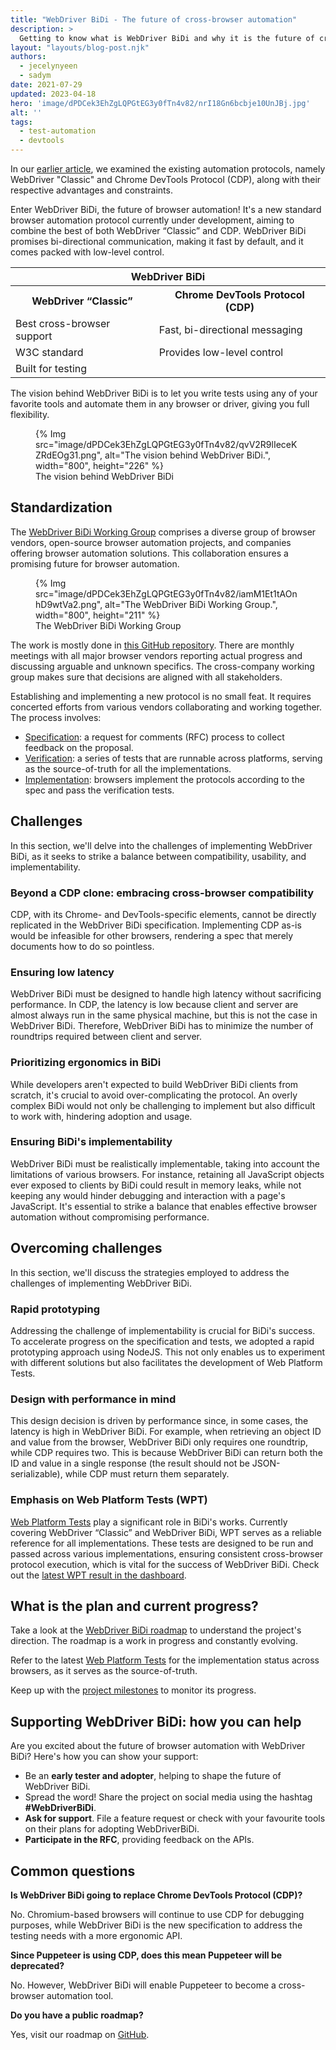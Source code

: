 ```yaml
---
title: "WebDriver BiDi - The future of cross-browser automation"
description: >
  Getting to know what is WebDriver BiDi and why it is the future of cross-browser automation
layout: "layouts/blog-post.njk"
authors:
  - jecelynyeen
  - sadym
date: 2021-07-29
updated: 2023-04-18
hero: 'image/dPDCek3EhZgLQPGtEG3y0fTn4v82/nrI18Gn6bcbje10UnJBj.jpg'
alt: ''
tags:
  - test-automation
  - devtools
---
```


In our [earlier article](/blog/test-automation-evolution), we examined the existing automation protocols, namely WebDriver "Classic" and Chrome DevTools Protocol (CDP), along with their respective advantages and constraints. 

Enter WebDriver BiDi, the future of browser automation! It's a new standard browser automation protocol currently under development, aiming to combine the best of both WebDriver “Classic” and CDP. WebDriver BiDi promises bi-directional communication, making it fast by default, and it comes packed with low-level control. 

<table class="responsive width-full with-borders">
  <tbody>
    <tr>
      <th colspan=2>WebDriver BiDi</th>
    </tr>
    <tr>
      <th>WebDriver “Classic”</th>
      <th>Chrome DevTools Protocol (CDP)</th>
    </tr>
    <tr>
      <td>Best cross-browser support</td>
      <td>Fast, bi-directional messaging</td>
    </tr>
    <tr>
      <td>W3C standard</td>
      <td>Provides low-level control</td>
    </tr>
    <tr>
      <td>Built for testing</td>
      <td></td>
    </tr>
  </tbody>
</table>

The vision behind WebDriver BiDi is to let you write tests using any of your favorite tools and automate them in any browser or driver, giving you full flexibility.

<figure>
{% Img src="image/dPDCek3EhZgLQPGtEG3y0fTn4v82/qvV2R9lIeceKZRdEOg31.png", alt="The vision behind WebDriver BiDi.", width="800", height="226" %}
<figcaption>The vision behind WebDriver BiDi</figcaption>
</figure>

## Standardization

The [WebDriver BiDi Working Group](https://www.w3.org/groups/wg/browser-tools-testing) comprises a diverse group of browser vendors, open-source browser automation projects, and companies offering browser automation solutions. This collaboration ensures a promising future for browser automation.

<figure>
{% Img src="image/dPDCek3EhZgLQPGtEG3y0fTn4v82/iamM1Et1tAOnhD9wtVa2.png", alt="The WebDriver BiDi Working Group.", width="800", height="211" %}
<figcaption>The WebDriver BiDi Working Group</figcaption>
</figure>

The work is mostly done in [this GitHub repository](https://github.com/w3c/webdriver-bidi). There are monthly meetings with all major browser vendors reporting actual progress and discussing arguable and unknown specifics. The cross-company working group makes sure that decisions are aligned with all stakeholders.

Establishing and implementing a new protocol is no small feat. It requires concerted efforts from various vendors collaborating and working together. The process involves:

- [Specification](https://bit.ly/wbidi-w3c): a request for comments (RFC) process to collect feedback on the proposal.
- [Verification](https://bit.ly/wbidi-wpt): a series of tests that are runnable across platforms, serving as the source-of-truth for all the implementations.
- [Implementation](https://bit.ly/wbidi-dashboard): browsers implement the protocols according to the spec and pass the verification tests.


## Challenges

In this section, we'll delve into the challenges of implementing WebDriver BiDi, as it seeks to strike a balance between compatibility, usability, and implementability. 

### Beyond a CDP clone: embracing cross-browser compatibility

CDP, with its Chrome- and DevTools-specific elements, cannot be directly replicated in the WebDriver BiDi specification. Implementing CDP as-is would be infeasible for other browsers, rendering a spec that merely documents how to do so pointless.

### Ensuring low latency

WebDriver BiDi must be designed to handle high latency without sacrificing performance. In CDP, the latency is low because client and server are almost always run in the same physical machine, but this is not the case in WebDriver BiDi. Therefore, WebDriver BiDi has to minimize the number of roundtrips required between client and server.

### Prioritizing ergonomics in BiDi

While developers aren't expected to build WebDriver BiDi clients from scratch, it's crucial to avoid over-complicating the protocol. An overly complex BiDi would not only be challenging to implement but also difficult to work with, hindering adoption and usage.

### Ensuring BiDi's implementability

WebDriver BiDi must be realistically implementable, taking into account the limitations of various browsers. For instance, retaining all JavaScript objects ever exposed to clients by BiDi could result in memory leaks, while not keeping any would hinder debugging and interaction with a page's JavaScript. It's essential to strike a balance that enables effective browser automation without compromising performance.


## Overcoming challenges

In this section, we'll discuss the strategies employed to address the challenges of implementing WebDriver BiDi.

### Rapid prototyping
Addressing the challenge of implementability is crucial for BiDi's success. To accelerate progress on the specification and tests, we adopted a rapid prototyping approach using NodeJS. This not only enables us to experiment with different solutions but also facilitates the development of Web Platform Tests.

### Design with performance in mind

This design decision is driven by performance since, in some cases, the latency is high in WebDriver BiDi. For example, when retrieving an object ID and value from the browser, WebDriver BiDi only requires one roundtrip, while CDP requires two. This is because WebDriver BiDi can return both the ID and value in a single response (the result should not be JSON-serializable), while CDP must return them separately.

### Emphasis on Web Platform Tests (WPT)

[Web Platform Tests](https://bit.ly/wbidi-wpt) play a significant role in BiDi's works. Currently covering WebDriver “Classic” and WebDriver BiDi, WPT serves as a reliable reference for all implementations. These tests are designed to be run and passed across various implementations, ensuring consistent cross-browser protocol execution, which is vital for the success of WebDriver BiDi. Check out the [latest WPT result in the dashboard](https://bit.ly/wbidi-dashboard).

## What is the plan and current progress?

Take a look at the [WebDriver BiDi roadmap](https://bit.ly/wbidi-roadmap) to understand the project's direction. The roadmap is a work in progress and constantly evolving.

Refer to the latest [Web Platform Tests](https://bit.ly/wbidi-wpt) for the implementation status across browsers, as it serves as the source-of-truth. 

Keep up with the [project milestones](https://bit.ly/wbidi-milestones) to monitor its progress.

<!-- TODO: Enable this sentence once the article is live -->
<!-- Discover the [achievements made in 2023](http://bit.ly/wbidi-2023) and stay updated on the latest developments! -->


## Supporting WebDriver BiDi: how you can help

Are you excited about the future of browser automation with WebDriver BiDi? Here's how you can show your support:

- Be an **early tester and adopter**, helping to shape the future of WebDriver BiDi.
- Spread the word! Share the project on social media using the hashtag **#WebDriverBiDi**.
- **Ask for support**. File a feature request or check with your favourite tools on their plans for adopting WebDriverBiDi.
- **Participate in the RFC**, providing feedback on the APIs.


## Common questions

**Is WebDriver BiDi going to replace Chrome DevTools Protocol (CDP)?**

No. Chromium-based browsers will continue to use CDP for debugging purposes, while WebDriver BiDi is the new specification to address the testing needs with a more ergonomic API.

**Since Puppeteer is using CDP, does this mean Puppeteer will be deprecated?**

No. However, WebDriver BiDi will enable Puppeteer to become a cross-browser automation tool.

**Do you have a public roadmap?**

Yes, visit our roadmap on [GitHub](https://bit.ly/wbidi-roadmap).
